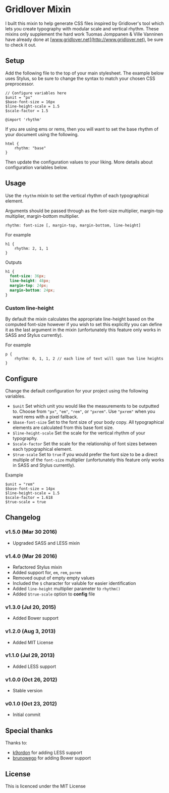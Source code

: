 Gridlover Mixin
===============

I built this mixin to help generate CSS files inspired by Gridlover's tool which lets you create typography with modular scale and vertical rhythm. These mixins only supplement the hard work Tuomas Jomppanen & Ville Vanninen have already done at [www.gridlover.net](http://www.gridlover.net), be sure to check it out.

## Setup

Add the following file to the top of your main stylesheet. The example below uses Stylus, so be sure to change the syntax to match your chosen CSS preprocessor.

```stylus
// Configure variables here
$unit = "px"
$base-font-size = 16px
$line-height-scale = 1.5
$scale-factor = 1.5

@import 'rhythm'
```

If you are using ems or rems, then you will want to set the base rhythm of your document using the following.

```stylus
html {
	rhythm: "base"
}
```

Then update the configuration values to your liking. More details about configuration variables below.

## Usage

Use the `rhythm` mixin to set the vertical rhythm of each typographical element.

Arguments should be passed through as the font-size multiplier, margin-top multiplier, margin-bottom multiplier.

```stylus
rhythm: font-size [, margin-top, margin-bottom, line-height]
```

For example

```stylus
h1 {
	rhythm: 2, 1, 1
}
```

Outputs

```css
h1 {
  font-size: 36px;
  line-height: 48px;
  margin-top: 24px;
  margin-bottom: 24px;
}
```

### Custom line-height
By default the mixin calculates the appropriate line-height based on the computed font-size however if you wish to set this explicitly you can define it as the last argument in the mixin (unfortunately this feature only works in SASS and Stylus currently).

For example

```stylus
p {
	rhythm: 0, 1, 1, 2 // each line of text will span two line heights
}
```

## Configure

Change the default configuration for your project using the following variables.

- `$unit` Set which unit you would like the measurements to be outputted to. Choose from `"px"`, `"em"`, `"rem"`, or `"pxrem"`. Use `"pxrem"` when you want rems with a pixel fallback.
- `$base-font-size` Set to the font size of your body copy. All typographical elements are calculated from this base font size.
- `$line-height-scale` Set the scale for the vertical rhythm of your typography.
- `$scale-factor` Set the scale for the relationship of font sizes between each typographical element.
- `$true-scale` Set to `true` if you would prefer the font size to be a direct multiple of the `font-size` multiplier (unfortunately this feature only works in SASS and Stylus currently).

Example

```stylus
$unit = "rem"
$base-font-size = 14px
$line-height-scale = 1.5
$scale-factor = 1.618
$true-scale = true
```



## Changelog

### v1.5.0 (Mar 30 2016)

- Upgraded SASS and LESS mixin

### v1.4.0 (Mar 26 2016)

- Refactored Stylus mixin
- Added support for, `em`, `rem`, `pxrem`
- Removed ouput of empty empty values
- Included the `$` character for valuble for easier identification
- Added `line-height` multiplier parameter to `rhythm()`
- Added `$true-scale` option to **config** file

### v1.3.0 (Jul 20, 2015)

- Added Bower support

### v1.2.0 (Aug 3, 2013)

- Added MIT License

### v1.1.0 (Jul 29, 2013)

- Added LESS support

### v1.0.0 (Oct 26, 2012)

- Stable version

### v0.1.0 (Oct 23, 2012)

- Initial commit

## Special thanks

Thanks to:

- [k9ordon](https://github.com/k9ordon) for adding LESS support
- [brunowego](https://github.com/brunowego) for adding Bower support

## License

This is licenced under the MIT License
